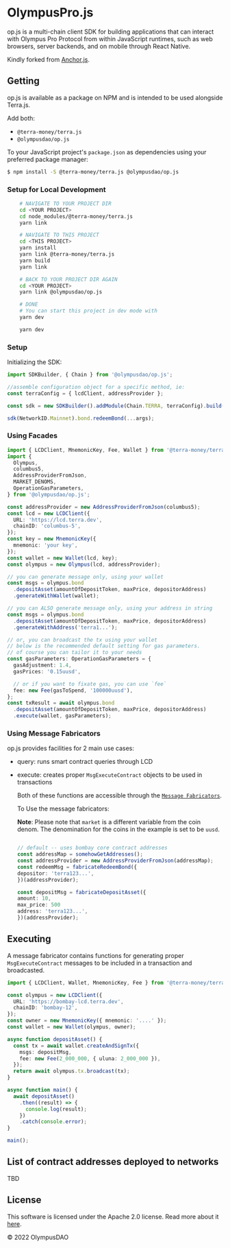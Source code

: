 # OlympusPro.js

op.js is a multi-chain client SDK for building applications that can interact with Olympus Pro Protocol from within JavaScript runtimes, such as web browsers, server backends, and on mobile through React Native.

Kindly forked from [Anchor.js](https://anchor-protocol.github.io/anchor.js/).

## Getting

op.js is available as a package on NPM and is intended to be used alongside Terra.js.

Add both:

- `@terra-money/terra.js`
- `@olympusdao/op.js`

To your JavaScript project's `package.json` as dependencies using your preferred package manager:

```sh
$ npm install -S @terra-money/terra.js @olympusdao/op.js
```

### Setup for Local Development

```sh
    # NAVIGATE TO YOUR PROJECT DIR
    cd <YOUR PROJECT>
    cd node_modules/@terra-money/terra.js
    yarn link

    # NAVIGATE TO THIS PROJECT
    cd <THIS PROJECT>
    yarn install
    yarn link @terra-money/terra.js
    yarn build
    yarn link

    # BACK TO YOUR PROJECT DIR AGAIN
    cd <YOUR PROJECT>
    yarn link @olympusdao/op.js

    # DONE
    # You can start this project in dev mode with
    yarn dev
```

```sh
    yarn dev
```

### Setup

Initializing the SDK:

```ts
import SDKBuilder, { Chain } from '@olympusdao/op.js';

//assemble configuration object for a specific method, ie:
const terraConfig = { lcdClient, addressProvider };

const sdk = new SDKBuilder().addModule(Chain.TERRA, terraConfig).build();

sdk(NetworkID.Mainnet).bond.redeemBond(...args);
```

### Using Facades

```ts
import { LCDClient, MnemonicKey, Fee, Wallet } from '@terra-money/terra.js';
import {
  Olympus,
  columbus5,
  AddressProviderFromJson,
  MARKET_DENOMS,
  OperationGasParameters,
} from '@olympusdao/op.js';

const addressProvider = new AddressProviderFromJson(columbus5);
const lcd = new LCDClient({
  URL: 'https://lcd.terra.dev',
  chainID: 'columbus-5',
});
const key = new MnemonicKey({
  mnemonic: 'your key',
});
const wallet = new Wallet(lcd, key);
const olympus = new Olympus(lcd, addressProvider);

// you can generate message only, using your wallet
const msgs = olympus.bond
  .depositAsset(amountOfDepositToken, maxPrice, depositorAddress)
  .generateWithWallet(wallet);

// you can ALSO generate message only, using your address in string
const msgs = olympus.bond
  .depositAsset(amountOfDepositToken, maxPrice, depositorAddress)
  .generateWithAddress('terra1...');

// or, you can broadcast the tx using your wallet
// below is the recommended default setting for gas parameters.
// of course you can tailor it to your needs
const gasParameters: OperationGasParameters = {
  gasAdjustment: 1.4,
  gasPrices: '0.15uusd',

  // or if you want to fixate gas, you can use `fee`
  fee: new Fee(gasToSpend, '100000uusd'),
};
const txResult = await olympus.bond
  .depositAsset(amountOfDepositToken, maxPrice, depositorAddress)
  .execute(wallet, gasParameters);
```

### Using Message Fabricators

op.js provides facilities for 2 main use cases:

- query: runs smart contract queries through LCD
- execute: creates proper `MsgExecuteContract` objects to be used in transactions

  Both of these functions are accessible through the [`Message Fabricators`](https://github.com/Anchor-Protocol/anchor.js/tree/master/src/fabricators).

  To Use the message fabricators:

  **Note**: Please note that `market` is a different variable from the coin denom. The denomination for the coins in the example is set to be `uusd`.

  ```ts

  // default -- uses bombay core contract addresses
  const addressMap = somehowGetAddresses();
  const addressProvider = new AddressProviderFromJson(addressMap);
  const redeemMsg = fabricateRedeemBond({
  depositor: 'terra123...',
  })(addressProvider);

  const depositMsg = fabricateDepositAsset({
  amount: 10,
  max_price: 500
  address: 'terra123...',
  })(addressProvider);
  ```

## Executing

A message fabricator contains functions for generating proper `MsgExecuteContract` messages to be included in a transaction and broadcasted.

```ts
import { LCDClient, Wallet, MnemonicKey, Fee } from '@terra-money/terra.js';

const olympus = new LCDClient({
  URL: 'https://bombay-lcd.terra.dev',
  chainID: 'bombay-12',
});
const owner = new MnemonicKey({ mnemonic: '....' });
const wallet = new Wallet(olympus, owner);

async function depositAsset() {
  const tx = await wallet.createAndSignTx({
    msgs: depositMsg,
    fee: new Fee(2_000_000, { uluna: 2_000_000 }),
  });
  return await olympus.tx.broadcast(tx);
}

async function main() {
  await depositAsset()
    .then((result) => {
      console.log(result);
    })
    .catch(console.error);
}

main();
```

## List of contract addresses deployed to networks

TBD

## License

This software is licensed under the Apache 2.0 license. Read more about it [here](./LICENSE).

© 2022 OlympusDAO
